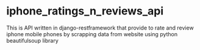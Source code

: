 # iphone_ratings_n_reviews_api
This is API written in django-restframework that provide to rate and review iphone mobile phones by scrapping data from website using python beautifulsoup library
